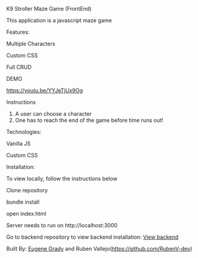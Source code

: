 
K9 Stroller Maze Game (FrontEnd)

This application is a javascript maze game 

Features:

Multiple Characters

Custom CSS

Full CRUD 

DEMO

https://youtu.be/YYJeTjUx9Og

Instructions
1. A user can choose a character
2. One has to reach the end of the game before time runs out!

Technologies:

Vanilla JS

Custom CSS

Installation:

To view locally, follow the instructions below

Clone repository

bundle install

open index.html

Server needs to run on http://localhost:3000

Go to backend repository to view backend installation: [View backend](https://github.com/Genegrady/k9_stroller_api)

Built By: [Eugene Grady](https://github.com/Genegrady) and Ruben Vallejo(https://github.com/RubenV-dev)
